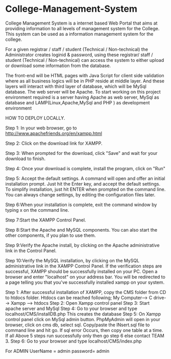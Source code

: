 # College-Management-System
College Management System is a internet based Web Portal that aims at providing information to all levels of management system for the College. This system can be used as a information management system for the college.


For a given registrar / staff / student (Technical / Non-technical) the Administrator creates loginid & password, using these registrar/ staff / student (Technical / Non-technical) can access the system to either upload or download some information from
the database.

The front-end will be HTML pages with Java Script for client side validation where as all business logics will be in PHP reside at middle layer. And these layers will interact with third layer of database, which will be MySql database. The web server will
be Apache. To start working on this project environment required is a server having Apache as web server, MySql as database and LAMP(Linux,Apache,MySql and PHP ) as development environment


HOW TO DEPLOY LOCALLY. 
 
Step 1: In your web browser, go to
http://www.apachefriends.org/en/xampp.html

Step 2: Click on the download link for XAMPP.

Step 3: When prompted for the download, click "Save" and wait for your
download to finish.

Step 4: Once your download is complete, install the program, click on
"Run"

Step 5: Accept the default settings. A command will open and offer an initial installation prompt. Just hit the Enter key, and accept the default settings. To simplify installation, just hit ENTER when prompted on the command line. You can always change settings, by editing the
configuration files later.

Step 6:When your installation is complete, exit the command window by
typing x on the command line.

Step 7:Start the XAMPP Control Panel.

Step 8:Start the Apache and MySQL components. You can also start the
other components, if you plan to use them.

Step 9:Verify the Apache install, by clicking on the Apache administrative link in the Control Panel.

Step 10:Verify the MySQL installation, by clicking on the MySQL administrative link in the XAMPP Control Panel. If the verification steps
are successful, XAMPP should be successfully installed on your PC. Open a browser and enter "localhost" on your address bar. You will be redirected to a page telling you that you've successfully installed xampp on your system.

Step 1: After successful installation of XAMPP, copy the CMS folder from
CD to htdocs folder.
Htdocs can be reached following;
My Computer--> C drive--> Xampp --> htdocs
Step 2: Open Xampp control panel
Step 3: Start apache server and MySql
Step 4: Go to your browser and type localhost/CMS/installDB.php
This creates the database
Step 5: On Xampp control panel click on MySql admin button.
PhpMyAdmin will open in your browser, click on cms db, select sql.
Copy/paste the INsert.sql file to command line and hit go. If sql error
Occurs, then copy one table at a time.
If all Above 5 steps run successfully only then go step 6 else contact
TEAM 3.
Step 6: Go to your browser and type localhost/CMS/index.php

For ADMIN UserName = admin
password= admin






